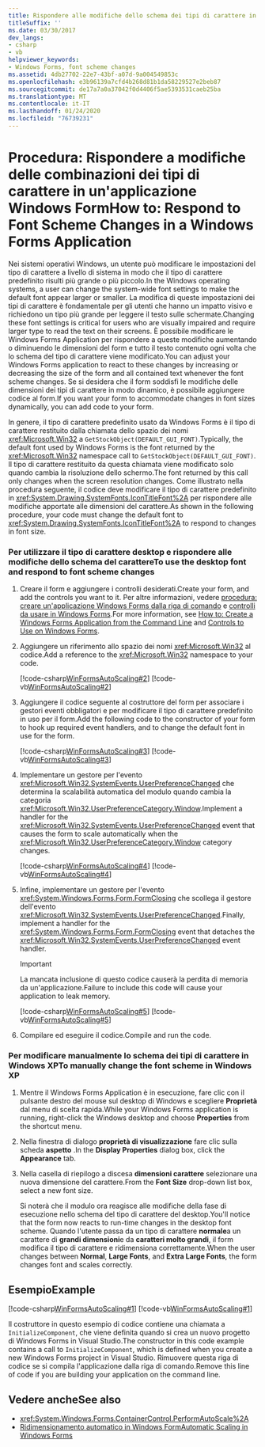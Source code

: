 ```yaml
---
title: Rispondere alle modifiche dello schema dei tipi di carattere in un'app Windows Forms
titleSuffix: ''
ms.date: 03/30/2017
dev_langs:
- csharp
- vb
helpviewer_keywords:
- Windows Forms, font scheme changes
ms.assetid: 4db27702-22e7-43bf-a07d-9a004549853c
ms.openlocfilehash: e3b96139a7cfd4b268d81b1da58229527e2beb87
ms.sourcegitcommit: de17a7a0a37042f0d4406f5ae5393531caeb25ba
ms.translationtype: MT
ms.contentlocale: it-IT
ms.lasthandoff: 01/24/2020
ms.locfileid: "76739231"
---
```

# <a name="how-to-respond-to-font-scheme-changes-in-a-windows-forms-application"></a><span data-ttu-id="994a1-102">Procedura: Rispondere a modifiche delle combinazioni dei tipi di carattere in un'applicazione Windows Form</span><span class="sxs-lookup"><span data-stu-id="994a1-102">How to: Respond to Font Scheme Changes in a Windows Forms Application</span></span>
<span data-ttu-id="994a1-103">Nei sistemi operativi Windows, un utente può modificare le impostazioni del tipo di carattere a livello di sistema in modo che il tipo di carattere predefinito risulti più grande o più piccolo.</span><span class="sxs-lookup"><span data-stu-id="994a1-103">In the Windows operating systems, a user can change the system-wide font settings to make the default font appear larger or smaller.</span></span> <span data-ttu-id="994a1-104">La modifica di queste impostazioni dei tipi di carattere è fondamentale per gli utenti che hanno un impatto visivo e richiedono un tipo più grande per leggere il testo sulle schermate.</span><span class="sxs-lookup"><span data-stu-id="994a1-104">Changing these font settings is critical for users who are visually impaired and require larger type to read the text on their screens.</span></span> <span data-ttu-id="994a1-105">È possibile modificare le Windows Forms Application per rispondere a queste modifiche aumentando o diminuendo le dimensioni del form e tutto il testo contenuto ogni volta che lo schema del tipo di carattere viene modificato.</span><span class="sxs-lookup"><span data-stu-id="994a1-105">You can adjust your Windows Forms application to react to these changes by increasing or decreasing the size of the form and all contained text whenever the font scheme changes.</span></span> <span data-ttu-id="994a1-106">Se si desidera che il form soddisfi le modifiche delle dimensioni dei tipi di carattere in modo dinamico, è possibile aggiungere codice al form.</span><span class="sxs-lookup"><span data-stu-id="994a1-106">If you want your form to accommodate changes in font sizes dynamically, you can add code to your form.</span></span>  
  
 <span data-ttu-id="994a1-107">In genere, il tipo di carattere predefinito usato da Windows Forms è il tipo di carattere restituito dalla chiamata dello spazio dei nomi <xref:Microsoft.Win32> a `GetStockObject(DEFAULT_GUI_FONT)`.</span><span class="sxs-lookup"><span data-stu-id="994a1-107">Typically, the default font used by Windows Forms is the font returned by the <xref:Microsoft.Win32> namespace call to `GetStockObject(DEFAULT_GUI_FONT)`.</span></span> <span data-ttu-id="994a1-108">Il tipo di carattere restituito da questa chiamata viene modificato solo quando cambia la risoluzione dello schermo.</span><span class="sxs-lookup"><span data-stu-id="994a1-108">The font returned by this call only changes when the screen resolution changes.</span></span> <span data-ttu-id="994a1-109">Come illustrato nella procedura seguente, il codice deve modificare il tipo di carattere predefinito in <xref:System.Drawing.SystemFonts.IconTitleFont%2A> per rispondere alle modifiche apportate alle dimensioni del carattere.</span><span class="sxs-lookup"><span data-stu-id="994a1-109">As shown in the following procedure, your code must change the default font to <xref:System.Drawing.SystemFonts.IconTitleFont%2A> to respond to changes in font size.</span></span>  
  
### <a name="to-use-the-desktop-font-and-respond-to-font-scheme-changes"></a><span data-ttu-id="994a1-110">Per utilizzare il tipo di carattere desktop e rispondere alle modifiche dello schema del carattere</span><span class="sxs-lookup"><span data-stu-id="994a1-110">To use the desktop font and respond to font scheme changes</span></span>  
  
1. <span data-ttu-id="994a1-111">Creare il form e aggiungere i controlli desiderati.</span><span class="sxs-lookup"><span data-stu-id="994a1-111">Create your form, and add the controls you want to it.</span></span> <span data-ttu-id="994a1-112">Per altre informazioni, vedere [procedura: creare un'applicazione Windows Forms dalla riga di comando](how-to-create-a-windows-forms-application-from-the-command-line.md) e [controlli da usare in Windows Forms](./controls/controls-to-use-on-windows-forms.md).</span><span class="sxs-lookup"><span data-stu-id="994a1-112">For more information, see [How to: Create a Windows Forms Application from the Command Line](how-to-create-a-windows-forms-application-from-the-command-line.md) and [Controls to Use on Windows Forms](./controls/controls-to-use-on-windows-forms.md).</span></span>  
  
2. <span data-ttu-id="994a1-113">Aggiungere un riferimento allo spazio dei nomi <xref:Microsoft.Win32> al codice.</span><span class="sxs-lookup"><span data-stu-id="994a1-113">Add a reference to the <xref:Microsoft.Win32> namespace to your code.</span></span>  
  
     [!code-csharp[WinFormsAutoScaling#2](~/samples/snippets/csharp/VS_Snippets_Winforms/WinFormsAutoScaling/CS/Form1.cs#2)]
     [!code-vb[WinFormsAutoScaling#2](~/samples/snippets/visualbasic/VS_Snippets_Winforms/WinFormsAutoScaling/VB/Form1.vb#2)]  
  
3. <span data-ttu-id="994a1-114">Aggiungere il codice seguente al costruttore del form per associare i gestori eventi obbligatori e per modificare il tipo di carattere predefinito in uso per il form.</span><span class="sxs-lookup"><span data-stu-id="994a1-114">Add the following code to the constructor of your form to hook up required event handlers, and to change the default font in use for the form.</span></span>  
  
     [!code-csharp[WinFormsAutoScaling#3](~/samples/snippets/csharp/VS_Snippets_Winforms/WinFormsAutoScaling/CS/Form1.cs#3)]
     [!code-vb[WinFormsAutoScaling#3](~/samples/snippets/visualbasic/VS_Snippets_Winforms/WinFormsAutoScaling/VB/Form1.vb#3)]  
  
4. <span data-ttu-id="994a1-115">Implementare un gestore per l'evento <xref:Microsoft.Win32.SystemEvents.UserPreferenceChanged> che determina la scalabilità automatica del modulo quando cambia la categoria <xref:Microsoft.Win32.UserPreferenceCategory.Window>.</span><span class="sxs-lookup"><span data-stu-id="994a1-115">Implement a handler for the <xref:Microsoft.Win32.SystemEvents.UserPreferenceChanged> event that causes the form to scale automatically when the <xref:Microsoft.Win32.UserPreferenceCategory.Window> category changes.</span></span>  
  
     [!code-csharp[WinFormsAutoScaling#4](~/samples/snippets/csharp/VS_Snippets_Winforms/WinFormsAutoScaling/CS/Form1.cs#4)]
     [!code-vb[WinFormsAutoScaling#4](~/samples/snippets/visualbasic/VS_Snippets_Winforms/WinFormsAutoScaling/VB/Form1.vb#4)]  
  
5. <span data-ttu-id="994a1-116">Infine, implementare un gestore per l'evento <xref:System.Windows.Forms.Form.FormClosing> che scollega il gestore dell'evento <xref:Microsoft.Win32.SystemEvents.UserPreferenceChanged>.</span><span class="sxs-lookup"><span data-stu-id="994a1-116">Finally, implement a handler for the <xref:System.Windows.Forms.Form.FormClosing> event that detaches the <xref:Microsoft.Win32.SystemEvents.UserPreferenceChanged> event handler.</span></span>  
  
     > [!IMPORTANT]
     > <span data-ttu-id="994a1-117">La mancata inclusione di questo codice causerà la perdita di memoria da un'applicazione.</span><span class="sxs-lookup"><span data-stu-id="994a1-117">Failure to include this code will cause your application to leak memory.</span></span>  
  
     [!code-csharp[WinFormsAutoScaling#5](~/samples/snippets/csharp/VS_Snippets_Winforms/WinFormsAutoScaling/CS/Form1.cs#5)]
     [!code-vb[WinFormsAutoScaling#5](~/samples/snippets/visualbasic/VS_Snippets_Winforms/WinFormsAutoScaling/VB/Form1.vb#5)]  
  
6. <span data-ttu-id="994a1-118">Compilare ed eseguire il codice.</span><span class="sxs-lookup"><span data-stu-id="994a1-118">Compile and run the code.</span></span>  
  
### <a name="to-manually-change-the-font-scheme-in-windows-xp"></a><span data-ttu-id="994a1-119">Per modificare manualmente lo schema dei tipi di carattere in Windows XP</span><span class="sxs-lookup"><span data-stu-id="994a1-119">To manually change the font scheme in Windows XP</span></span>  
  
1. <span data-ttu-id="994a1-120">Mentre il Windows Forms Application è in esecuzione, fare clic con il pulsante destro del mouse sul desktop di Windows e scegliere **Proprietà** dal menu di scelta rapida.</span><span class="sxs-lookup"><span data-stu-id="994a1-120">While your Windows Forms application is running, right-click the Windows desktop and choose **Properties** from the shortcut menu.</span></span>  
  
2. <span data-ttu-id="994a1-121">Nella finestra di dialogo **proprietà di visualizzazione** fare clic sulla scheda **aspetto** .</span><span class="sxs-lookup"><span data-stu-id="994a1-121">In the **Display Properties** dialog box, click the **Appearance** tab.</span></span>  
  
3. <span data-ttu-id="994a1-122">Nella casella di riepilogo a discesa **dimensioni carattere** selezionare una nuova dimensione del carattere.</span><span class="sxs-lookup"><span data-stu-id="994a1-122">From the **Font Size** drop-down list box, select a new font size.</span></span>  
  
     <span data-ttu-id="994a1-123">Si noterà che il modulo ora reagisce alle modifiche della fase di esecuzione nello schema del tipo di carattere del desktop.</span><span class="sxs-lookup"><span data-stu-id="994a1-123">You'll notice that the form now reacts to run-time changes in the desktop font scheme.</span></span> <span data-ttu-id="994a1-124">Quando l'utente passa da un tipo di carattere **normale**a un carattere di **grandi dimensioni**e da **caratteri molto grandi**, il form modifica il tipo di carattere e ridimensiona correttamente.</span><span class="sxs-lookup"><span data-stu-id="994a1-124">When the user changes between **Normal**, **Large Fonts**, and **Extra Large Fonts**, the form changes font and scales correctly.</span></span>  
  
## <a name="example"></a><span data-ttu-id="994a1-125">Esempio</span><span class="sxs-lookup"><span data-stu-id="994a1-125">Example</span></span>  
 [!code-csharp[WinFormsAutoScaling#1](~/samples/snippets/csharp/VS_Snippets_Winforms/WinFormsAutoScaling/CS/Form1.cs#1)]
 [!code-vb[WinFormsAutoScaling#1](~/samples/snippets/visualbasic/VS_Snippets_Winforms/WinFormsAutoScaling/VB/Form1.vb#1)]  
  
 <span data-ttu-id="994a1-126">Il costruttore in questo esempio di codice contiene una chiamata a `InitializeComponent`, che viene definita quando si crea un nuovo progetto di Windows Forms in Visual Studio.</span><span class="sxs-lookup"><span data-stu-id="994a1-126">The constructor in this code example contains a call to `InitializeComponent`, which is defined when you create a new Windows Forms project in Visual Studio.</span></span> <span data-ttu-id="994a1-127">Rimuovere questa riga di codice se si compila l'applicazione dalla riga di comando.</span><span class="sxs-lookup"><span data-stu-id="994a1-127">Remove this line of code if you are building your application on the command line.</span></span>  
  
## <a name="see-also"></a><span data-ttu-id="994a1-128">Vedere anche</span><span class="sxs-lookup"><span data-stu-id="994a1-128">See also</span></span>

- <xref:System.Windows.Forms.ContainerControl.PerformAutoScale%2A>
- [<span data-ttu-id="994a1-129">Ridimensionamento automatico in Windows Form</span><span class="sxs-lookup"><span data-stu-id="994a1-129">Automatic Scaling in Windows Forms</span></span>](automatic-scaling-in-windows-forms.md)
